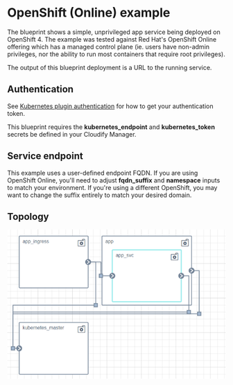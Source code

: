 # OpenShift (Online) example

The blueprint shows a simple, unprivileged app service being deployed on OpenShift 4. The example was tested against Red Hat's OpenShift Online offering which has a managed control plane (ie. users have non-admin privileges, nor the ability to run most containers that require root privileges). 

The output of this blueprint deployment is a URL to the running service. 


## Authentication

See [Kubernetes plugin authentication](https://docs.cloudify.co/5.0.5/working_with/official_plugins/orchestration/kubernetes/#token-based-authentication) for how to get your authentication token. 

This blueprint requires the __kubernetes_endpoint__ and __kubernetes_token__ secrets be defined in your Cloudify Manager. 

## Service endpoint

This example uses a user-defined endpoint FQDN. If you are using OpenShift Online, you'll need to adjust __fqdn_suffix__ and __namespace__ inputs to match your environment. If you're using a different OpenShift, you may want to change the suffix entirely to match your desired domain. 

## Topology

![alt text](images/topology.png "Topology view")


